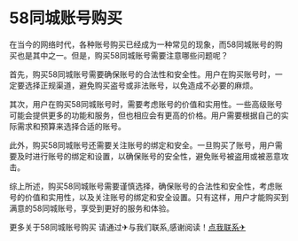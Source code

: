 # 58同城账号购买

在当今的网络时代，各种账号购买已经成为一种常见的现象，而58同城账号的购买也是其中之一。但是，购买58同城账号需要注意哪些问题呢？

首先，购买58同城账号需要确保账号的合法性和安全性。用户在购买账号时，一定要选择正规渠道，避免购买盗号或非法账号，以免造成不必要的麻烦。

其次，用户在购买58同城账号时，需要考虑账号的价值和实用性。一些高级账号可能会提供更多的功能和服务，但也相应会有更高的价格。用户需要根据自己的实际需求和预算来选择合适的账号。

此外，购买58同城账号还需要关注账号的绑定和安全。一旦购买了账号，用户需要及时进行账号的绑定和设置，以确保账号的安全性，避免账号被盗用或被恶意攻击。

综上所述，购买58同城账号需要谨慎选择，确保账号的合法性和安全性，考虑账号的价值和实用性，以及关注账号的绑定和安全设置。只有这样，用户才能购买到满意的58同城账号，享受到更好的服务和体验。

更多关于58同城账号购买 请通过✈与我们联系,感谢阅读！[点我联系✈](https://cdn.G208.com)